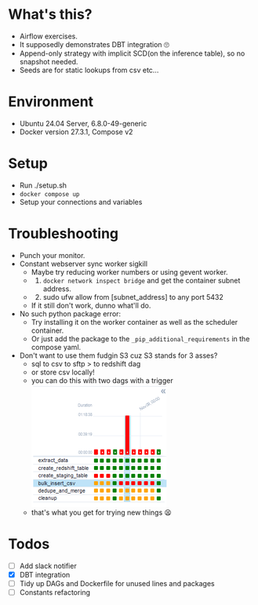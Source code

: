 # What's this?
- Airflow exercises.
- It supposedly demonstrates DBT integration 🙄
- Append-only strategy with implicit SCD(on the inference table), so no snapshot needed.
- Seeds are for static lookups from csv etc...

# Environment
- Ubuntu 24.04 Server, 6.8.0-49-generic
- Docker version 27.3.1, Compose v2

# Setup
- Run ./setup.sh
- `docker compose up`
- Setup your connections and variables

# Troubleshooting
- Punch your monitor.
- Constant webserver sync worker sigkill
    - Maybe try reducing worker numbers or using gevent worker.
    - 1. `docker network inspect bridge` and get the container subnet address.
    - 2. sudo ufw allow from [subnet_address] to any port 5432
    - If it still don't work, dunno what'll do.
- No such python package error:
    - Try installing it on the worker container as well as the scheduler container.
    - Or just add the package to the `_pip_additional_requirements` in the compose yaml.
- Don't want to use them fudgin S3 cuz S3 stands for 3 asses?
    - sql to csv to sftp >  to redshift dag
    - or store csv locally!
    - you can do this with two dags with a trigger
    ![alt text](image-1.png)
    - that's what you get for trying new things 😫
# Todos
- [ ] Add slack notifier
- [x] DBT integration
- [ ] Tidy up DAGs and Dockerfile for unused lines and packages
- [ ] Constants refactoring